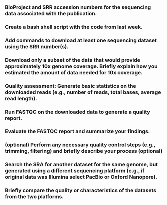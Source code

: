 ### BioProject and SRR accession numbers for the sequencing data associated with the publication.

### Create a bash shell script with the code from last week.
### Add commands to download at least one sequencing dataset using the SRR number(s).
### Download only a subset of the data that would provide approximately 10x genome coverage. Briefly explain how you estimated the amount of data needed for 10x coverage.
### Quality assessment: Generate basic statistics on the downloaded reads (e.g., number of reads, total bases, average read length).
### Run FASTQC on the downloaded data to generate a quality report.
### Evaluate the FASTQC report and summarize your findings.
### (optional) Perform any necessary quality control steps (e.g., trimming, filtering) and briefly describe your process (optional)
### Search the SRA for another dataset for the same genome, but generated using a different sequencing platform (e.g., if original data was Illumina select PacBio or Oxford Nanopore).
### Briefly compare the quality or characteristics of the datasets from the two platforms.
